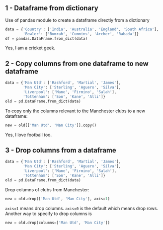 ## 1 - Dataframe from dictionary

Use of pandas module to create a dataframe directly from a dictionary
```python
data = {'Country': ['India', 'Australia', 'England', 'South Africa'],
        'Bowler': ['Bumrah', 'Cummins', 'Archer', 'Rabada']}
df = pandas.DataFrame.from_dict(data)
```
Yes, I am a cricket geek.

## 2 - Copy columns from one dataframe to new dataframe

```python
data = {'Man Utd': ['Rashford', 'Martial', 'James'],
        'Man City': ['Sterling', 'Aguero', 'Silva'],
        'Liverpool': ['Mane', 'Firmino', 'Salah'],
        'Tottenham': ['Son', 'Kane', 'Alli']}
old = pd.DataFrame.from_dict(data)
```
To copy only the columns relevant to the Manchester clubs to a new dataframe:
```python
new = old[['Man Utd', 'Man City']].copy()
```
Yes, I love football too.

## 3 - Drop columns from a dataframe

```python
data = {'Man Utd': ['Rashford', 'Martial', 'James'],
        'Man City': ['Sterling', 'Aguero', 'Silva'],
        'Liverpool': ['Mane', 'Firmino', 'Salah'],
        'Tottenham': ['Son', 'Kane', 'Alli']}
old = pd.DataFrame.from_dict(data)
```
Drop columns of clubs from Manchester:
```python
new = old.drop(['Man Utd', 'Man City'], axis=1)
```
```axis=1``` means drop columns. ```axis=0``` is the default which means drop rows.<br>
Another way to specify to drop columns is
```python
new = old.drop(columns=['Man Utd', 'Man City'])
```
